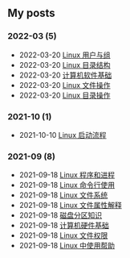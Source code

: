 ## My posts  
### **2022-03** (5)  
- 2022-03-20 [Linux 用户与组](https://blog.x2b.net/2592592171/)  
- 2022-03-20 [Linux 目录结构](https://blog.x2b.net/4087499240/)  
- 2022-03-20 [计算机软件基础](https://blog.x2b.net/2759544459/)  
- 2022-03-20 [Linux 文件操作](https://blog.x2b.net/3891118029/)  
- 2022-03-20 [Linux 目录操作](https://blog.x2b.net/735422586/)  
  
  
### **2021-10** (1)  
- 2021-10-10 [Linux 启动流程](https://blog.x2b.net/4291230975/)  
  
  
### **2021-09** (8)  
- 2021-09-18 [Linux 程序和进程](https://blog.x2b.net/630034191/)  
- 2021-09-18 [Linux 命令行使用](https://blog.x2b.net/1784829336/)  
- 2021-09-18 [Linux 文件系统](https://blog.x2b.net/2794564793/)  
- 2021-09-18 [Linux 文件属性解释](https://blog.x2b.net/1872252014/)  
- 2021-09-18 [磁盘分区知识](https://blog.x2b.net/3200821655/)  
- 2021-09-18 [计算机硬件基础](https://blog.x2b.net/3847559470/)  
- 2021-09-18 [Linux 文件权限](https://blog.x2b.net/46662635/)  
- 2021-09-18 [Linux 中使用帮助](https://blog.x2b.net/4039294623/)  
  
